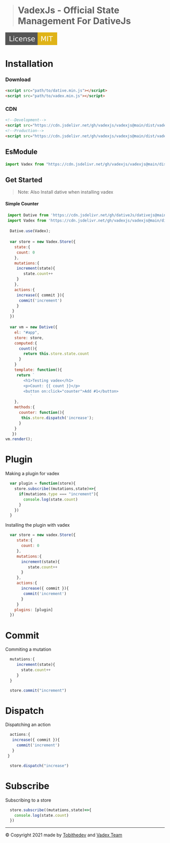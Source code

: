 > # VadexJs - Official State Management For DativeJs

![License](src/License-MIT-yellow.svg)
# Installation
### Download
```html 
<script src="path/to/dative.min.js"></script>
<script src="path/to/vadex.min.js"></script>
```
### CDN
```html
<!--Development-->
<script src="https://cdn.jsdelivr.net/gh/vadexjs/vadexjs@main/dist/vadex.js"></script>
<!--Production-->
<script src="https://cdn.jsdelivr.net/gh/vadexjs/vadexjs@main/dist/vadex.min.js"></script>
```
## EsModule
```js
import Vadex from "https://cdn.jsdelivr.net/gh/vadexjs/vadexjs@main/dist/vadex.es.min.js";
```

## Get Started

> Note: Also Install dative when installing vadex

#### Simple Counter

```js
 import Dative from 'https://cdn.jsdelivr.net/gh/dativeJs/dativejs@main/dist/dative.es.min.js';
 import Vadex from 'https://cdn.jsdelivr.net/gh/vadexjs/vadexjs@main/dist/vadex.es.min.js';
      
  Dative.use(Vadex);
     
  var store = new Vadex.Store({
    state:{
     count: 0
    },
    mutations:{
     increment(state){
        state.count++
     }
    },
    actions:{
     increase({ commit }){
      commit('increment')
     }
   }
  })
     
  var vm = new Dative({
    el: "#app",
    store: store,
    computed:{
      count(){
        return this.store.state.count
      }
    }
    template: function(){
     return `
        <h1>Testing vadex</h1>
        <p>Count: {{ count }}</p>
        <button on:click="counter">Add #1</button>
           `
    },
    methods:{
      counter: function(){
       this.store.dispatch('increase');
      }
    }
   })
vm.render();
```

# Plugin
Making a plugin for vadex

```js
  var plugin = function(store){
    store.subscribe((mutations,state)=>{
      if(mutations.type === "increment"){
        console.log(state.count)
      }
    })
  }
```
Installing the plugin with vadex

```js
  var store = new vadex.Store({
     state:{
       count: 0
     },
     mutations:{
       increment(state){
          state.count++
       }
     },
     actions:{
       increase({ commit }){
        commit('increment')
       }
     }
    plugins: [plugin]
  })
```
# Commit 

Commiting a mutation

```js
  mutations:{
     increment(state){
       state.count++
     }
  }
```
```js
  store.commit("increment")
```

# Dispatch

Dispatching an action

```js
  actions:{
   increase({ commit }){
     commit('increment')
   }
 }
```

```js
  store.dispatch("increase")
```

# Subscribe

Subscribing to a store

```js
  store.subscribe((mutations,state)=>{
    console.log(state.count)
  })
```

________________________________________________

© Copyright 2021 made by [Tobithedev](https://github.com/Tobithedev) and [Vadex Team](https://github.com/vadexjs)